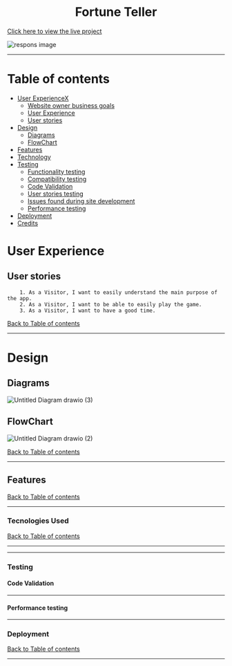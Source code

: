 <h1 align="center">Fortune Teller</h1>

[Click here to view the live project](https://the-best-fortune-teller.herokuapp.com/)

![respons image](https://user-images.githubusercontent.com/83631970/158982938-31d7a8e8-ce44-4206-826c-b82d7466fc5e.png)

---

# Table of contents

- [User ExperienceX](#ux)
    - [Website owner business goals](#website-owner-business-goals)
    - [User Experience](#user-stories)
    - [User stories](#user-stories)
- [Design](#design)
    - [Diagrams](#diagrams)
    - [FlowChart](#flowchart)
- [Features](#features)
- [Technology](#technology)
- [Testing](#testing)
    - [Functionality testing](#functionality-testing)
    - [Compatibility testing](#compatibility-testing)
    - [Code Validation](#code-validation)
    - [User stories testing](#user-stories-testing)
    - [Issues found during site development](#issues-found-during-site-development)
    - [Performance testing](#performance-testing)
- [Deployment](#deployment)
- [Credits](#credits)

# User Experience
## User stories

        1. As a Visitor, I want to easily understand the main purpose of the app.
        2. As a Visitor, I want to be able to easily play the game.
        3. As a Visitor, I want to have a good time.
[Back to Table of contents](#table-of-contents)
___

# Design
## Diagrams
![Untitled Diagram drawio (3)](https://user-images.githubusercontent.com/83631970/158985056-3863ab94-95ef-4c51-bb21-76a673c045b1.png)

## FlowChart
![Untitled Diagram drawio (2)](https://user-images.githubusercontent.com/83631970/158984895-530972f0-eeea-4029-b98b-bf75c48277c1.png)

[Back to Table of contents](#table-of-contents)
___


## Features

[Back to Table of contents](#table-of-contents)
___

### Tecnologies Used


[Back to Table of contents](#table-of-contents)
___


___

### Testing
#### Code Validation
___

#### Performance testing
___

### Deployment

[Back to Table of contents](#table-of-contents)
___

